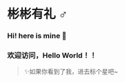 # 彬彬有礼 ♂
### Hi! here is mine 👋
### 欢迎访问，Hello World！！
> ✨如果你看到了我，进去标个星吧~

<!--
**Zerben666/Zerben666** is a ✨ _special_ ✨ repository because its `README.md` (this file) appears on your GitHub profile.

Here are some ideas to get you started:

- 🔭 I’m currently working on ...
- 🌱 I’m currently learning ...
- 👯 I’m looking to collaborate on ...
- 🤔 I’m looking for help with ...
- 💬 Ask me about ...
- 📫 How to reach me: ...
- 😄 Pronouns: ...
- ⚡ Fun fact: ...
-->
